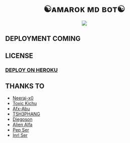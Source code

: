 <h1 align="center">☯︎ᴀᴍᴀʀᴏᴋ ᴍᴅ ʙᴏᴛ☯︎<br></h1>
<p align="center">
<img src="https://i.ibb.co/TTytLYJ/c1d13a0be07f.jpg"/>


## DEPLOYMENT COMING
## LICENSE

### [DEPLOY ON HEROKU](https://amarok-deploy.vercel.app/)
## THANKS TO 
- [Neeraj-x0](https://github.com/Neeraj-x0)
- [Toxic Kichu](https://github.com/TOXIC-KICHUX)
- [Afx-Abu](https://github.com/Afx-Abu)
- [TSH3PHANG](https://github.com/TSH3PHANG)
- [Diegoson](https://github.com/Diegoson)
- [Alien Alfa](https://github.com/Alien-Alfa)
- [Pep Ser](https://github.com/pepesir)
- [Inrl Ser](https://github.com/inrl-official)

